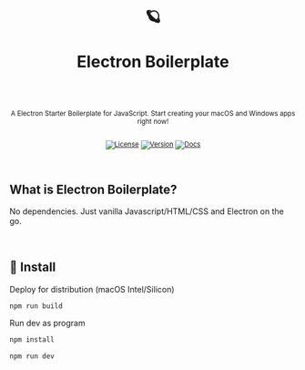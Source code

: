 <div align="center">
  <h1>
    <br/>
    🪐
    <br />
    <br />
    Electron Boilerplate
    <br />
    <br />
  </h1>
  <sup>
    <br />
   A Electron Starter Boilerplate for JavaScript. Start creating your macOS and Windows apps right now!</em>
    <br />
    <br />
    
   [![License](https://img.shields.io/badge/-MIT-red.svg?longCache=true&style=for-the-badge)](https://github.com/morellexf13/electron-boilerplate/blob/main/LICENSE)
   [![Version](https://img.shields.io/github/v/tag/morellexf13/electron-boilerplate?label=%20&style=for-the-badge)](https://github.com/morellexf13/electron-boilerplate/releases)
[![Docs](https://img.shields.io/badge/-Docs-blue.svg?style=for-the-badge)](https://www.electronjs.org)
  </sup>
  <br />
</div>

<br>

## What is Electron Boilerplate?

No dependencies. Just vanilla Javascript/HTML/CSS and Electron on the go.

<br>

## 🚀 Install

Deploy for distribution (macOS Intel/Silicon)

```
npm run build
```

Run dev as program

```bash
npm install

npm run dev
```
